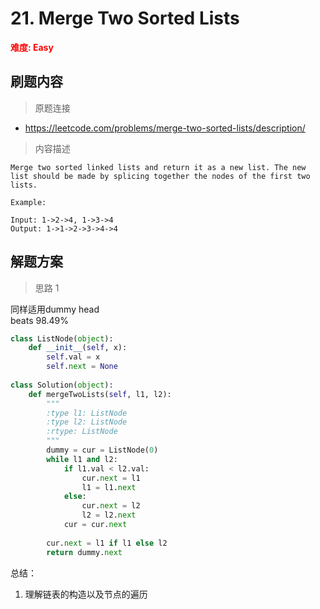 # 21. Merge Two Sorted Lists

**<font color=red>难度: Easy</font>**

## 刷题内容

> 原题连接

* https://leetcode.com/problems/merge-two-sorted-lists/description/

> 内容描述

```
Merge two sorted linked lists and return it as a new list. The new list should be made by splicing together the nodes of the first two lists.

Example:

Input: 1->2->4, 1->3->4
Output: 1->1->2->3->4->4
```

## 解题方案

> 思路 1

同样适用dummy head  
beats 98.49%

```python
class ListNode(object):
    def __init__(self, x):
        self.val = x
        self.next = None
        
class Solution(object):
    def mergeTwoLists(self, l1, l2):
        """
        :type l1: ListNode
        :type l2: ListNode
        :rtype: ListNode
        """
        dummy = cur = ListNode(0)
        while l1 and l2:
            if l1.val < l2.val:
                cur.next = l1
                l1 = l1.next
            else:
                cur.next = l2
                l2 = l2.next
            cur = cur.next
            
        cur.next = l1 if l1 else l2
        return dummy.next            
```
总结：
1. 理解链表的构造以及节点的遍历